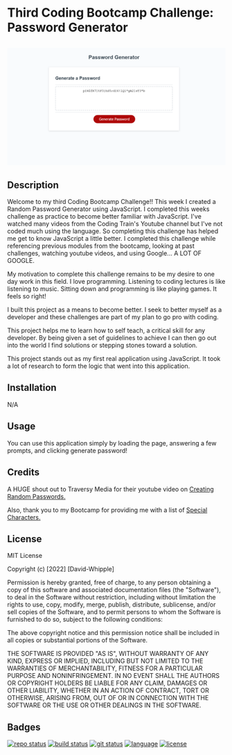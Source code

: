 # Third Coding Bootcamp Challenge: Password Generator

##

<img src="Password-Generator.png" />

## Description

Welcome to my third Coding Bootcamp Challenge!! This week I created a Random Password Generator using JavaScript. I completed this weeks challenge as practice to become better familiar with JavaScript. I've watched many videos from the Coding Train's Youtube channel but I've not coded much using the language. So completing this challenge has helped me get to know JavaScript a little better. I completed this challenge while referencing previous modules from the bootcamp, looking at past challenges, watching youtube videos, and using Google... A LOT OF GOOGLE.

My motivation to complete this challenge remains to be my desire to one day work in this field. I love programming. Listening to coding lectures is like listening to music. Sitting down and programming is like playing games. It feels so right!

I built this project as a means to become better. I seek to better myself as a developer and these challenges are part of my plan to go pro with coding.

This project helps me to learn how to self teach, a critical skill for any developer. By being given a set of guidelines to achieve I can then go out into the world I find solutions or stepping stones toward a solution.

This project stands out as my first real application using JavaScript. It took a lot of research to form the logic that went into this application.

## Installation

N/A

## Usage

You can use this application simply by loading the page, answering a few prompts, and clicking generate password!

## Credits

A HUGE shout out to Traversy Media for their youtube video on [Creating Random Passwords.](https://www.youtube.com/watch?v=duNmhKgtcsI)

Also, thank you to my Bootcamp for providing me with a list of [Special Characters.](https://owasp.org/www-community/password-special-characters)

## License

MIT License

Copyright (c) [2022] [David-Whipple]

Permission is hereby granted, free of charge, to any person obtaining a copy
of this software and associated documentation files (the "Software"), to deal
in the Software without restriction, including without limitation the rights
to use, copy, modify, merge, publish, distribute, sublicense, and/or sell
copies of the Software, and to permit persons to whom the Software is
furnished to do so, subject to the following conditions:

The above copyright notice and this permission notice shall be included in all
copies or substantial portions of the Software.

THE SOFTWARE IS PROVIDED "AS IS", WITHOUT WARRANTY OF ANY KIND, EXPRESS OR
IMPLIED, INCLUDING BUT NOT LIMITED TO THE WARRANTIES OF MERCHANTABILITY,
FITNESS FOR A PARTICULAR PURPOSE AND NONINFRINGEMENT. IN NO EVENT SHALL THE
AUTHORS OR COPYRIGHT HOLDERS BE LIABLE FOR ANY CLAIM, DAMAGES OR OTHER
LIABILITY, WHETHER IN AN ACTION OF CONTRACT, TORT OR OTHERWISE, ARISING FROM,
OUT OF OR IN CONNECTION WITH THE SOFTWARE OR THE USE OR OTHER DEALINGS IN THE
SOFTWARE.

## Badges

[![repo status](https://img.shields.io/badge/repo%20status-active-limegreen)](https://d-whipp.github.io/third-bootcamp-challenge/)
[![build status](https://img.shields.io/badge/status-stable-limegreen)](https://d-whipp.github.io/third-bootcamp-challenge/)
[![git status](https://img.shields.io/badge/git%20status-deployed-limegreen)](https://d-whipp.github.io/third-bootcamp-challenge/)
[![language](https://img.shields.io/badge/language-javascript-informational)](https://d-whipp.github.io/third-bootcamp-challenge/)
[![license](https://img.shields.io/badge/license-MIT-critical)](https://d-whipp.github.io/third-bootcamp-challenge/)

